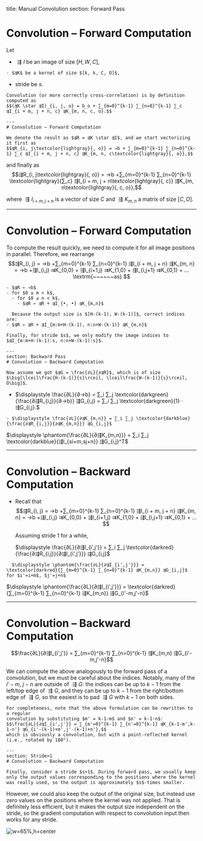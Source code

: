 title: Manual Convolution
section: Forward Pass
# Convolution – Forward Computation

Let
- $⇶I$ be an image of size $[H, W, C]$,
~~~
- $⇶K$ be a kernel of size $[k, k, C, O]$,
~~~
- stride be $s$.

~~~
Convolution (or more correctly cross-correlation) is by definition computed as
$$(⇶K \star ⇶I)_{i, j, o} = b_o + ∑_{m=0}^{k-1} ∑_{n=0}^{k-1} ∑_c ⇶I_{i + m, j + n, c} ⇶K_{m, n, c, o}.$$

---
# Convolution – Forward Computation

We denote the result as $⇶R = ⇶K \star ⇶I$, and we start vectorizing it first as
$$⇶R_{i, j\textcolor{lightgray}{, o}} = →b + ∑_{m=0}^{k-1} ∑_{n=0}^{k-1} ∑_c ⇶I_{i + m, j + n, c} ⇶K_{m, n, c\textcolor{lightgray}{, o}},$$

~~~
and finally as
$$⇶R_{i, j\textcolor{lightgray}{, o}} = →b +∑_{m=0}^{k-1} ∑_{n=0}^{k-1} \textcolor{lightgray}{∑_c}
  ⇶I_{i + m, j + n\textcolor{lightgray}{, c}} ⇶K_{m, n\textcolor{lightgray}{, c, o}},$$

where $⇶I_{i + m, j + n}$ is a vector of size $C$ and $⇶K_{m, n}$ a matrix of
size $[C, O]$.

---
# Convolution – Forward Computation

To compute the result quickly, we need to compute it for all image positions in
parallel. Therefore, we rearrange
$$⇶R_{i, j} = →b +∑_{m=0}^{k-1} ∑_{n=0}^{k-1} ⇶I_{i + m, j + n} ⇶K_{m, n}
  = →b +⇶I_{i,j} ⇉K_{0,0} + ⇶I_{i+1,j} ⇉K_{1,0} + ⇶I_{i,j+1} ⇉K_{0,1} + …
  \textrm{~~~~~~as} $$
~~~
- $⇶R ← →b$
- for $0 ≤ m < k$,
  - for $0 ≤ n < k$,
    - $⇶R ← ⇶R + ⇶I_{•, •} ⇶K_{m,n}$

~~~
      Because the output size is $[H-(k-1), W-(k-1)]$, correct indices are:
    - $⇶R ← ⇶R + ⇶I_{m:m+H-(k-1), n:n+W-(k-1)} ⇶K_{m,n}$

~~~
Finally, for stride $s$, we only modify the image indices to $⇶I_{m:m+H-(k-1):s, n:n+W-(k-1):s}$.

---
section: Backward Pass
# Convolution – Backward Computation

Now assume we got $⇶G = \frac{∂L}{∂⇶R}$, which is of size $\big[\lceil\frac{H-(k-1)}{s}\rceil, \lceil\frac{W-(k-1)}{s}\rceil, O\big]$.

~~~
- $\displaystyle \frac{∂L}{∂→b} = ∑_i ∑_j \textcolor{darkgreen}{\frac{∂⇶R_{i,j}}{∂→b}} ⇶G_{i,j} = ∑_i ∑_j \textcolor{darkgreen}{1} ⋅ ⇶G_{i,j}.$

~~~
- $\displaystyle \frac{∂L}{∂⇶K_{m,n}} = ∑_i ∑_j \textcolor{darkblue}{\frac{∂⇶R_{i,j}}{∂⇶K_{m,n}}} ⇶G_{i,j}$

~~~
  $\displaystyle \phantom{\frac{∂L}{∂⇶K_{m,n}}} = ∑_i ∑_j \textcolor{darkblue}{⇶I_{si+m,sj+n}} ⇶G_{i,j}^T$

---
# Convolution – Backward Computation

- Recall that
  $$⇶R_{i, j} = →b +∑_{m=0}^{k-1} ∑_{n=0}^{k-1} ⇶I_{i + m, j + n} ⇶K_{m, n}
  = →b +⇶I_{i,j} ⇉K_{0,0} + ⇶I_{i+1,j} ⇉K_{1,0} + ⇶I_{i,j+1} ⇉K_{0,1} + …$$

  Assuming stride 1 for a while,

  $\displaystyle \frac{∂L}{∂⇶I_{i',j'}} = ∑_i ∑_j \textcolor{darkred}{\frac{∂⇶R_{i,j}}{∂⇶I_{i',j'}}} ⇶G_{i,j}$

~~~
  $\displaystyle \phantom{\frac{∂L}{∂⇶I_{i',j'}}} = \textcolor{darkred}{∑_{m=0}^{k-1} ∑_{n=0}^{k-1} ⇶K_{m,n}} ⇶G_{i,j}$ for $i'=i+m$, $j'=j+n$

~~~
  $\displaystyle \phantom{\frac{∂L}{∂⇶I_{i',j'}}} = \textcolor{darkred}{∑_{m=0}^{k-1} ∑_{n=0}^{k-1} ⇶K_{m,n}} ⇶G_{i'-m,j'-n}$

---
# Convolution – Backward Computation

$$\frac{∂L}{∂⇶I_{i',j'}} = ∑_{m=0}^{k-1} ∑_{n=0}^{k-1} ⇶K_{m,n} ⇶G_{i'-m,j'-n}$$

We can compute the above analogously to the forward pass of a convolution, but
we must be careful about the indices. Notably, many of the $i'-m$, $j-n$ are
outside of $⇶G$: the indices can be up to $k-1$ from the left/top edge of $⇶G$,
and they can be up to $k-1$ from the right/bottom edge of $⇶G$, so the easiest
is to pad $⇶G$ with $k-1$ on both sides.

~~~
For completeness, note that the above formulation can be rewritten to a regular
convolution by substituting $m' = k-1-m$ and $n' = k-1-n$:
$$\frac{∂L}{∂⇶I_{i',j'}} = ∑_{m'=0}^{k-1} ∑_{n'=0}^{k-1} ⇶K_{k-1-m',k-1-n'} ⇶G_{i'-(k-1)+m',j'-(k-1)+n'},$$
which is obviously a convolution, but with a point-reflected kernel (i.e., rotated by 180°).

---
section: Stride>1
# Convolution – Backward Computation

Finally, consider a stride $s>1$. During forward pass, we usually keep
only the output values corresponding to the positions where the kernel
was really used, so the output is approximately $s$-times smaller.

~~~
However, we could also keep the output of the original size, but instead
use zero values on the positions where the kernel was not applied. That is
definitely less efficient, but it makes the output size independent on the
stride, so the gradient computation with respect to convolution input then
works for any stride.

![w=65%,h=center](striding_via_zeros.svgz)
